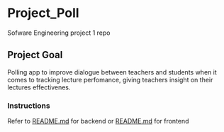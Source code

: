 # Project_Poll
Sofware Engineering project 1 repo

## Project Goal
Polling app to improve dialogue between teachers and students when it comes to tracking lecture perfomance, giving teachers insight on their lectures effectivenes.

### Instructions
Refer to [README.md](./backend/README.md) for backend or [README.md](./frontend/README.md) for frontend
